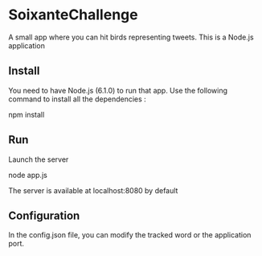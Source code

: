 # SoixanteChallenge

A small app where you can hit birds representing tweets.
This is a Node.js application

## Install
You need to have Node.js (6.1.0) to run that app.
Use the following command to install all the dependencies :

  npm install

## Run
Launch the server

  node app.js
  
The server is available at localhost:8080 by default

## Configuration
In the config.json file, you can modify the tracked word or the application port.